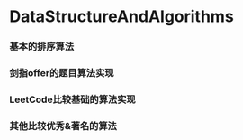 # DataStructureAndAlgorithms

### 基本的排序算法


### 剑指offer的题目算法实现


### LeetCode比较基础的算法实现


### 其他比较优秀&著名的算法